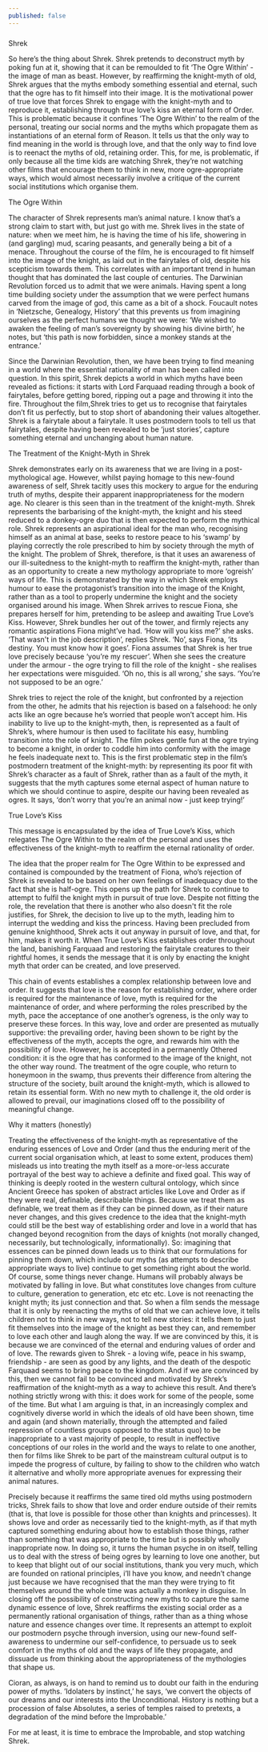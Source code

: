 ```yaml
---
published: false
---
```

###

Shrek

So here’s the thing about Shrek. Shrek pretends to deconstruct myth by poking fun at it, showing that it can be remoulded to fit ‘The Ogre Within’ - the image of man as beast. However, by reaffirming the knight-myth of old, Shrek argues that the myths embody something essential and eternal, such that the ogre has to fit himself into their image. It is the motivational power of true love that forces Shrek to engage with the knight-myth and to reproduce it, establishing through true love’s kiss an eternal form of Order. This is problematic because it confines ‘The Ogre Within’ to the realm of the personal, treating our social norms and the myths which propagate them as instantiations of an eternal form of Reason. It tells us that the only way to find meaning in the world is through love, and that the only way to find love is to reenact the myths of old, retaining order. This, for me, is problematic, if only because all the time kids are watching Shrek, they’re not watching other films that encourage them to think in new, more ogre-appropriate ways, which would almost necessarily involve a critique of the current social institutions which organise them.

The Ogre Within

The character of Shrek represents man’s animal nature. I know that’s a strong claim to start with, but just go with me. Shrek lives in the state of nature: when we meet him, he is having the time of his life, showering in (and gargling) mud, scaring peasants, and generally being a bit of a menace. Throughout the course of the film, he is encouraged to fit himself into the image of the knight, as laid out in the fairytales of old, despite his scepticism towards them.
This correlates with an important trend in human thought that has dominated the last couple of centuries. The Darwinian Revolution forced us to admit that we were animals. Having spent a long time building society under the assumption that we were perfect humans carved from the image of god, this came as a bit of a shock. Foucault notes in ‘Nietzsche, Genealogy, History’ that this prevents us from imagining ourselves as the perfect humans we thought we were: ‘We wished to awaken the feeling of man’s sovereignty by showing his divine birth’, he notes, but ‘this path is now forbidden, since a monkey stands at the entrance.’

Since the Darwinian Revolution, then, we have been trying to find meaning in a world where the essential rationality of man has been called into question. In this spirit, Shrek depicts a world in which myths have been revealed as fictions: it starts with Lord Farquaad reading through a book of fairytales, before getting bored, ripping out a page and throwing it into the fire. Throughout the film,Shrek tries to get us to recognise that fairytales don’t fit us perfectly, but to stop short of abandoning their values altogether. Shrek is a fairytale about a fairytale. It uses postmodern tools to tell us that fairytales, despite having been revealed to be ‘just stories’, capture something eternal and unchanging about human nature.

The Treatment of the Knight-Myth in Shrek

Shrek demonstrates early on its awareness that we are living in a post-mythological age.  However, whilst paying homage to this new-found awareness of self, Shrek tacitly uses this mockery to argue for the enduring truth of myths, despite their apparent inappropriateness for the modern age.
No clearer is this seen than in the treatment of the knight-myth. Shrek represents the barbarising of the knight-myth, the knight and his steed reduced to a donkey-ogre duo that is then expected to perform the mythical role. Shrek represents an aspirational ideal for the man who, recognising himself as an animal at base, seeks to restore peace to his ‘swamp’ by playing correctly the role prescribed to him by society through the myth of the knight. The problem of Shrek, therefore, is that it uses an awareness of our ill-suitedness to the knight-myth to reaffirm the knight-myth, rather than as an opportunity to create a new mythology appropriate to more ‘ogreish’ ways of life.
This is demonstrated by the way in which Shrek employs humour to ease the protagonist’s transition into the image of the Knight, rather than as a tool to properly undermine the knight and the society organised around his image. When Shrek arrives to rescue Fiona, she prepares herself for him, pretending to be asleep and awaiting True Love’s Kiss. However, Shrek bundles her out of the tower, and firmly rejects any romantic aspirations Fiona might’ve had. ‘How will you kiss me?’ she asks. ‘That wasn't in the job description’, replies Shrek. ‘No’, says Fiona, ‘its destiny. You must know how it goes’.  Fiona assumes that Shrek is her true love precisely because ‘you’re my rescuer’. When she sees the creature under the armour - the ogre trying to fill the role of the knight - she realises her expectations were misguided. ‘Oh no, this is all wrong,’ she says. ‘You’re not supposed to be an ogre.’

Shrek tries to reject the role of the knight, but confronted by a rejection from the other, he admits that his rejection is based on a falsehood: he only acts like an ogre because he’s worried that people won’t accept him. His inability to live up to the knight-myth, then, is represented as a fault of Shrek’s, where humour is then used to facilitate his easy, humbling transition into the role of knight. The film pokes gentle fun at the ogre trying to become a knight, in order to coddle him into conformity with the image he feels inadequate next to. This is the first problematic step in the film’s postmodern treatment of the knight-myth: by representing its poor fit with Shrek’s character as a fault of Shrek, rather than as a fault of the myth, it suggests that the myth captures some eternal aspect of human nature to which we should continue to aspire, despite our having been revealed as ogres. It says, ‘don’t worry that you’re an animal now - just keep trying!’

True Love’s Kiss

This message is encapsulated by the idea of True Love’s Kiss, which relegates The Ogre Within to the realm of the personal and uses the effectiveness of the knight-myth to reaffirm the eternal rationality of order.

The idea that the proper realm for The Ogre Within to be expressed and contained is compounded by the treatment of Fiona, who’s rejection of Shrek is revealed to be based on her own feelings of inadequacy due to the fact that she is half-ogre. This opens up the path for Shrek to continue to attempt to fulfil the knight myth in pursuit of true love. Despite not fitting the role, the revelation that there is another who also doesn't fit the role justifies, for Shrek, the decision to live up to the myth, leading him to interrupt the wedding and kiss the princess. Having been precluded from genuine knighthood, Shrek acts it out anyway in pursuit of love, and that, for him, makes it worth it. When True Love’s Kiss establishes order throughout the land, banishing Farquaad and restoring the fairytale creatures to their rightful homes, it sends the message that it is only by enacting the knight myth that order can be created, and love preserved.

This chain of events establishes a complex relationship between love and order. It suggests that love is the reason for establishing order, where order is required for the maintenance of love, myth is required for the maintenance of order, and where performing the roles prescribed by the myth, pace the acceptance of one another’s ogreness, is the only way to preserve these forces. In this way, love and order are presented as mutually supportive: the prevailing order, having been shown to be right by the effectiveness of the myth, accepts the ogre, and rewards him with the possibility of love. However, he is accepted in a permanently Othered condition: it is the ogre that has conformed to the image of the knight, not the other way round. The treatment of the ogre couple, who return to honeymoon in the swamp, thus prevents their difference from altering the structure of the society, built around the knight-myth, which is allowed to retain its essential form. With no new myth to challenge it, the old order is allowed to prevail, our imaginations closed off to the possibility of meaningful change.

Why it matters (honestly)

Treating the effectiveness of the knight-myth as representative of the enduring essences of Love and Order (and thus the enduring merit of the current social organisation which, at least to some extent, produces them) misleads us into treating the myth itself as a more-or-less accurate portrayal of the best way to achieve a definite and fixed goal. This way of thinking is deeply rooted in the western cultural ontology, which since Ancient Greece has spoken of abstract articles like Love and Order as if they were real, definable, describable things. Because we treat them as definable, we treat them as if they can be pinned down, as if their nature never changes, and this gives credence to the idea that the knight-myth could still be the best way of establishing order and love in a world that has changed beyond recognition from the days of knights (not morally changed, necessarily, but technologically, informationally). So: imagining that essences can be pinned down leads us to think that our formulations for pinning them down, which include our myths (as attempts to describe appropriate ways to live) continue to get something right about the world.
Of course, some things never change. Humans will probably always be motivated by falling in love. But what constitutes love changes from culture to culture, generation to generation, etc etc etc. Love is not reenacting the knight myth; its just connection and that. So when a film sends the message that it is only by reenacting the myths of old that we can achieve love, it tells children not to think in new ways, not to tell new stories: it tells them to just fit themselves into the image of the knight as best they can, and remember to love each other and laugh along the way.
If we are convinced by this, it is because we are convinced of the eternal and enduring values of order and of love. The rewards given to Shrek - a loving wife, peace in his swamp, friendship - are seen as good by any lights, and the death of the despotic Farquaad seems to bring peace to the kingdom. And if we are convinced by this, then we cannot fail to be convinced and motivated by Shrek’s reaffirmation of the knight-myth as a way to achieve this result. And there’s nothing strictly wrong with this: it does work for some of the people, some of the time. But what I am arguing is that, in an increasingly complex and cognitively diverse world in which the ideals of old have been shown, time and again (and shown materially, through the attempted and failed repression of countless groups opposed to the status quo) to be inappropriate to a vast majority of people, to result in ineffective conceptions of our roles in the world and the ways to relate to one another, then for films like Shrek to be part of the mainstream cultural output is to impede the progress of culture, by failing to show to the children who watch it alternative and wholly more appropriate avenues for expressing their animal natures.

Precisely because it reaffirms the same tired old myths using postmodern tricks, Shrek fails to show that love and order endure outside of their remits (that is, that love is possible for those other than knights and princesses). It shows love and order as necessarily tied to the knight-myth, as if that myth captured something enduring about how to establish those things, rather than something that was appropriate to the time but is possibly wholly inappropriate now. In doing so, it turns the human psyche in on itself, telling us to deal with the stress of being ogres by learning to love one another, but to keep that blight out of our social institutions, thank you very much, which are founded on rational principles, i’ll have you know, and needn’t change just because we have recognised that the man they were trying to fit themselves around the whole time was actually a monkey in disguise. In closing off the possibility of constructing new myths to capture the same dynamic essence of love, Shrek reaffirms the existing social order as a permanently rational organisation of things, rather than as a thing whose nature and essence changes over time. It represents an attempt to exploit our postmodern psyche through inversion, using our new-found self-awareness to undermine our self-confidence, to persuade us to seek comfort in the myths of old and the ways of life they propagate, and dissuade us from thinking about the appropriateness of the mythologies that shape us.

Cioran, as always, is on hand to remind us to doubt our faith in the enduring power of myths. ’Idolaters by instinct,’ he says, ‘we convert the objects of our dreams and our interests into the Unconditional. History is nothing but a procession of false Absolutes, a series of temples raised to pretexts, a degradation of the mind before the Improbable.’ 

For me at least, it is time to embrace the Improbable, and stop watching Shrek.
